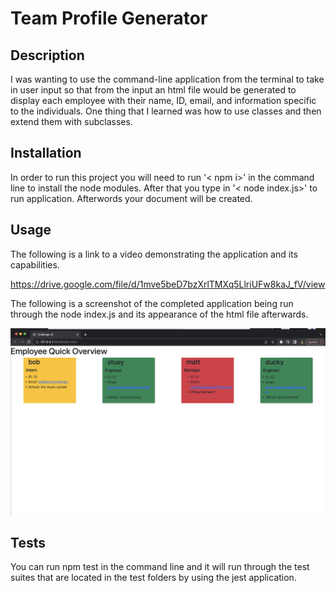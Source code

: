 # Team Profile Generator

## Description

I was wanting to use the command-line application from the terminal to take in user input so that from the input an html file would be generated to display each employee with their name, ID, email, and information specific to the individuals.  One thing that I learned was how to use classes and then extend them with subclasses.

## Installation

In order to run this project you will need to run '< npm i>' in the command line to install the node modules.  After that you type in '< node index.js>' to run application.  Afterwords your document will be created.

## Usage 

The following is a link to a video demonstrating the application and its capabilities.

https://drive.google.com/file/d/1mve5beD7bzXrlTMXq5LlriUFw8kaJ_fV/view 

The following is a screenshot of the completed application being run through the node index.js and its appearance of the html file afterwards.

![HTML webpage titled "Employee Quick Overview" with four boxes listing employee nams, titles, and other infor.](./Assets/screenshot-of-application-run.png)

## Tests
You can run npm test in the command line and it will run through the test suites that are located in the test folders by using the jest application.